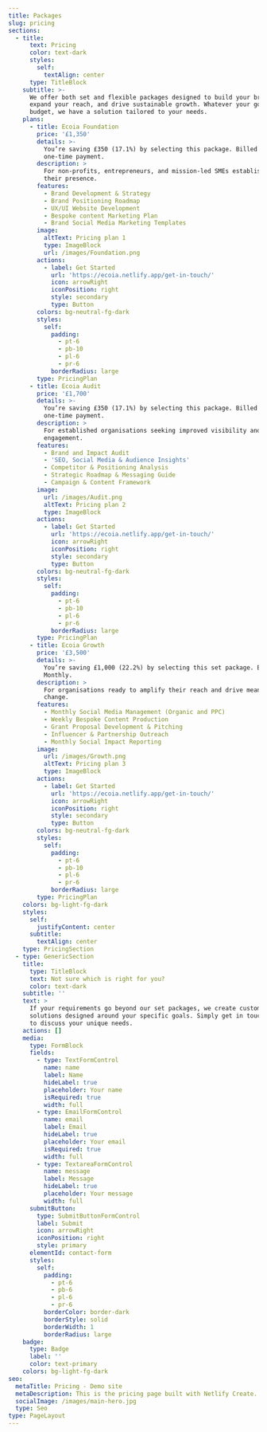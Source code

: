 ```yaml
---
title: Packages
slug: pricing
sections:
  - title:
      text: Pricing
      color: text-dark
      styles:
        self:
          textAlign: center
      type: TitleBlock
    subtitle: >-
      We offer both set and flexible packages designed to build your brand,
      expand your reach, and drive sustainable growth. Whatever your goals or
      budget, we have a solution tailored to your needs.
    plans:
      - title: Ecoia Foundation
        price: '£1,350'
        details: >-
          You’re saving £350 (17.1%) by selecting this package. Billed as a
          one-time payment.
        description: >
          For non-profits, entrepreneurs, and mission-led SMEs establishing
          their presence.
        features:
          - Brand Development & Strategy
          - Brand Positioning Roadmap
          - UX/UI Website Development
          - Bespoke content Marketing Plan
          - Brand Social Media Marketing Templates
        image:
          altText: Pricing plan 1
          type: ImageBlock
          url: /images/Foundation.png
        actions:
          - label: Get Started
            url: 'https://ecoia.netlify.app/get-in-touch/'
            icon: arrowRight
            iconPosition: right
            style: secondary
            type: Button
        colors: bg-neutral-fg-dark
        styles:
          self:
            padding:
              - pt-6
              - pb-10
              - pl-6
              - pr-6
            borderRadius: large
        type: PricingPlan
      - title: Ecoia Audit
        price: '£1,700'
        details: >-
          You’re saving £350 (17.1%) by selecting this package. Billed as a
          one-time payment.
        description: >
          For established organisations seeking improved visibility and audience
          engagement. 
        features:
          - Brand and Impact Audit
          - 'SEO, Social Media & Audience Insights'
          - Competitor & Positioning Analysis
          - Strategic Roadmap & Messaging Guide
          - Campaign & Content Framework
        image:
          url: /images/Audit.png
          altText: Pricing plan 2
          type: ImageBlock
        actions:
          - label: Get Started
            url: 'https://ecoia.netlify.app/get-in-touch/'
            icon: arrowRight
            iconPosition: right
            style: secondary
            type: Button
        colors: bg-neutral-fg-dark
        styles:
          self:
            padding:
              - pt-6
              - pb-10
              - pl-6
              - pr-6
            borderRadius: large
        type: PricingPlan
      - title: Ecoia Growth
        price: '£3,500'
        details: >-
          You’re saving £1,000 (22.2%) by selecting this set package. Billed
          Monthly.
        description: >
          For organisations ready to amplify their reach and drive meaningful
          change.
        features:
          - Monthly Social Media Management (Organic and PPC)
          - Weekly Bespoke Content Production
          - Grant Proposal Development & Pitching
          - Influencer & Partnership Outreach
          - Monthly Social Impact Reporting
        image:
          url: /images/Growth.png
          altText: Pricing plan 3
          type: ImageBlock
        actions:
          - label: Get Started
            url: 'https://ecoia.netlify.app/get-in-touch/'
            icon: arrowRight
            iconPosition: right
            style: secondary
            type: Button
        colors: bg-neutral-fg-dark
        styles:
          self:
            padding:
              - pt-6
              - pb-10
              - pl-6
              - pr-6
            borderRadius: large
        type: PricingPlan
    colors: bg-light-fg-dark
    styles:
      self:
        justifyContent: center
      subtitle:
        textAlign: center
    type: PricingSection
  - type: GenericSection
    title:
      type: TitleBlock
      text: Not sure which is right for you?
      color: text-dark
    subtitle: ''
    text: >
      If your requirements go beyond our set packages, we create custom
      solutions designed around your specific goals. Simply get in touch today
      to discuss your unique needs.
    actions: []
    media:
      type: FormBlock
      fields:
        - type: TextFormControl
          name: name
          label: Name
          hideLabel: true
          placeholder: Your name
          isRequired: true
          width: full
        - type: EmailFormControl
          name: email
          label: Email
          hideLabel: true
          placeholder: Your email
          isRequired: true
          width: full
        - type: TextareaFormControl
          name: message
          label: Message
          hideLabel: true
          placeholder: Your message
          width: full
      submitButton:
        type: SubmitButtonFormControl
        label: Submit
        icon: arrowRight
        iconPosition: right
        style: primary
      elementId: contact-form
      styles:
        self:
          padding:
            - pt-6
            - pb-6
            - pl-6
            - pr-6
          borderColor: border-dark
          borderStyle: solid
          borderWidth: 1
          borderRadius: large
    badge:
      type: Badge
      label: ''
      color: text-primary
    colors: bg-light-fg-dark
seo:
  metaTitle: Pricing - Demo site
  metaDescription: This is the pricing page built with Netlify Create.
  socialImage: /images/main-hero.jpg
  type: Seo
type: PageLayout
---
```

